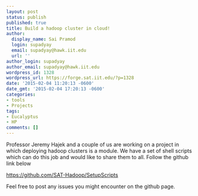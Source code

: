 ```yaml
---
layout: post
status: publish
published: true
title: Build a hadoop cluster in cloud!
author:
  display_name: Sai Pramod
  login: supadyay
  email: supadyay@hawk.iit.edu
  url: ''
author_login: supadyay
author_email: supadyay@hawk.iit.edu
wordpress_id: 1328
wordpress_url: https://forge.sat.iit.edu/?p=1328
date: '2015-02-04 11:20:13 -0600'
date_gmt: '2015-02-04 17:20:13 -0600'
categories:
- tools
- Projects
tags:
- Eucalyptus
- HP
comments: []
---
```

<p>Professor Jeremy Hajek and a couple of us are working on a project in which deploying hadoop clusters is a module. We have a set of shell scripts which can do this job and would like to share them to all. Follow the github link below</p>
<p><a href="https://github.com/SAT-Hadoop/SetupScripts" title="Github hadoop setup scripts">https://github.com/SAT-Hadoop/SetupScripts</a></p>
<p>Feel free to post any issues you might encounter on the github page.</p>
